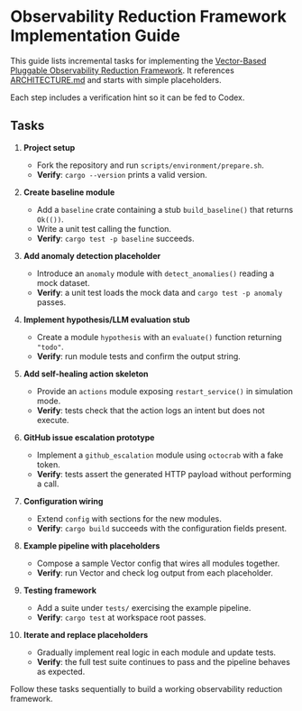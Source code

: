 # Observability Reduction Framework Implementation Guide

This guide lists incremental tasks for implementing the
[Vector-Based Pluggable Observability Reduction Framework](vector_based_observability_reduction_framework.md).
It references [ARCHITECTURE.md](../ARCHITECTURE.md) and starts with simple placeholders.

Each step includes a verification hint so it can be fed to Codex.

## Tasks

1. **Project setup**
   - Fork the repository and run `scripts/environment/prepare.sh`.
   - **Verify**: `cargo --version` prints a valid version.

2. **Create baseline module**
   - Add a `baseline` crate containing a stub `build_baseline()` that returns `Ok(())`.
   - Write a unit test calling the function.
   - **Verify**: `cargo test -p baseline` succeeds.

3. **Add anomaly detection placeholder**
   - Introduce an `anomaly` module with `detect_anomalies()` reading a mock dataset.
   - **Verify**: a unit test loads the mock data and `cargo test -p anomaly` passes.

4. **Implement hypothesis/LLM evaluation stub**
   - Create a module `hypothesis` with an `evaluate()` function returning `"todo"`.
   - **Verify**: run module tests and confirm the output string.

5. **Add self-healing action skeleton**
   - Provide an `actions` module exposing `restart_service()` in simulation mode.
   - **Verify**: tests check that the action logs an intent but does not execute.

6. **GitHub issue escalation prototype**
   - Implement a `github_escalation` module using `octocrab` with a fake token.
   - **Verify**: tests assert the generated HTTP payload without performing a call.

7. **Configuration wiring**
   - Extend `config` with sections for the new modules.
   - **Verify**: `cargo build` succeeds with the configuration fields present.

8. **Example pipeline with placeholders**
   - Compose a sample Vector config that wires all modules together.
   - **Verify**: run Vector and check log output from each placeholder.

9. **Testing framework**
   - Add a suite under `tests/` exercising the example pipeline.
   - **Verify**: `cargo test` at workspace root passes.

10. **Iterate and replace placeholders**
    - Gradually implement real logic in each module and update tests.
    - **Verify**: the full test suite continues to pass and the pipeline behaves
      as expected.

Follow these tasks sequentially to build a working observability reduction framework.
